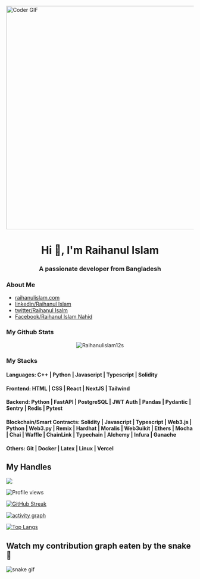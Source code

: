 <br>
<img alt="Coder GIF" height=600 width=800 src="https://cdn.dribbble.com/users/1187836/screenshots/6539429/programer.gif" />
<br>

<h1 align="center">Hi 👋, I'm Raihanul Islam</h1>
<h3 align="center">A passionate developer from Bangladesh</h3>




### About Me
- [raihanulislam.com](https://raihanulislam12s.github.io/Raihan/)
- [linkedin/Raihanul Islam](https://www.linkedin.com/in/raihanulislam12s/)
- [twitter/Raihanul Isalm](https://twitter.com/raihanulislam1s)
- [Facebook/Raihanul Islam Nahid](https://www.facebook.com/raihanulislam12s)

### My Github Stats
<p align="center"> <img src="https://github-readme-stats.vercel.app/api?username=Raihanulislam12s&show_icons=true&count_private=true&theme=dark" alt="Raihanulislam12s" />

### My Stacks
#### Languages: C++ | Python | Javascript | Typescript | Solidity 

#### Frontend: HTML | CSS | React | NextJS | Tailwind

#### Backend: Python | FastAPI | PostgreSQL | JWT Auth | Pandas | Pydantic | Sentry | Redis | Pytest

#### Blockchain/Smart Contracts: Solidity | Javascript | Typescript | Web3.js | Python | Web3.py | Remix | Hardhat | Moralis | Web3uikit | Ethers | Mocha | Chai | Waffle | ChainLink | Typechain | Alchemy | Infura | Ganache

#### Others: Git | Docker | Latex | Linux | Vercel

## My Handles
 [<img src="https://img.shields.io/badge/Raihanul Isalm-151515?style=for-the-badge&logo=linkedin&logoColor=white">](https://www.linkedin.com/in/raihanulislam12s/)
 

![Profile views](https://gpvc.arturio.dev/Raihanulislam12s)
 
<!--  CONTRIBUTION AND STREAK BLOCK -->
 [![GitHub Streak](https://github-readme-streak-stats.herokuapp.com/?user=Raihanulislam12s&currStreakNum=2FD3EB&fire=pink&sideLabels=F00&theme=nightowl)](https://git.io/streak-stats)
 
 <!-- ACTIVITY GRAPH TRACKER -->
[![activity graph](https://activity-graph.herokuapp.com/graph?username=Raihanulislam12s&theme=react-dark)](https://github.com/Raihanulislam12s/github-readme-activity-graph)
 
 <!--  TOP LANGUAGES STATISTICS -->
 [![Top Langs](https://github-readme-stats.vercel.app/api/top-langs/?username=Raihanulislam12s&theme=dark&layout=compact&align=right&width=40%)](https://github.com/Raihanulislam12s/github-readme-stats)
## Watch my contribution graph eaten by the snake🐍
![snake gif](https://github.com/Raihanulislam12s/Raihanulislam12s/blob/output/github-contribution-grid-snake.gif)
